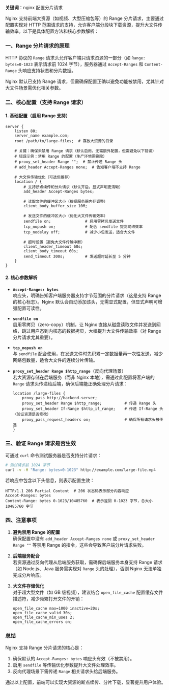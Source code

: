 **关键词**：nginx 配置分片请求

Nginx 支持前端大资源（如视频、大型压缩包等）的 Range 分片请求，主要通过配置实现对 HTTP 范围请求的支持，允许客户端分段块下载资源，提升大文件传输效率。以下是具体配置方法和核心参数解析：

### 一、Range 分片请求的原理

HTTP 协议的 `Range` 请求头允许客户端只请求资源的一部分（如 `Range: bytes=0-1023` 表示请求前 1024 字节），服务器通过 `Accept-Ranges` 和 `Content-Range` 头响应支持状态和分片数据。

Nginx 默认已支持 Range 请求，但需确保配置正确以避免功能被禁用，尤其针对大文件场景需优化相关参数。

### 二、核心配置（支持 Range 请求）

#### 1. 基础配置（启用 Range 支持）

```nginx
server {
    listen 80;
    server_name example.com;
    root /path/to/large-files;  # 存放大资源的目录

    # 关键：确保未禁用 Range 请求（默认启用，无需额外配置，但需避免以下错误）
    # 错误示例：禁用 Range 的配置（生产环境需删除）
    # proxy_set_header Range "";  # 禁止传递 Range 头
    # add_header Accept-Ranges none;  # 告知客户端不支持 Range

    # 大文件传输优化（可选但推荐）
    location / {
        # 支持断点续传和分片请求（默认开启，显式声明更清晰）
        add_header Accept-Ranges bytes;

        # 读取文件的缓冲区大小（根据服务器内存调整）
        client_body_buffer_size 10M;

        # 发送文件的缓冲区大小（优化大文件传输效率）
        sendfile on;               # 启用零拷贝发送文件
        tcp_nopush on;             # 配合 sendfile 提高网络效率
        tcp_nodelay off;           # 减少小包发送，适合大文件

        # 超时设置（避免大文件传输中断）
        client_header_timeout 60s;
        client_body_timeout 60s;
        send_timeout 300s;         # 发送超时延长至 5 分钟
    }
}
```

#### 2. 核心参数解析

- **`Accept-Ranges: bytes`**  
  响应头，明确告知客户端服务器支持字节范围的分片请求（这是支持 Range 的核心标志）。Nginx 默认会自动添加该头，无需显式配置，但显式声明可增强配置可读性。

- **`sendfile on`**  
  启用零拷贝（zero-copy）机制，让 Nginx 直接从磁盘读取文件并发送到网络，跳过用户态到内核态的数据拷贝，大幅提升大文件传输效率（对 Range 分片请求尤其重要）。

- **`tcp_nopush on`**  
  与 `sendfile` 配合使用，在发送文件时先积累一定数据量再一次性发送，减少网络包数量，适合大文件的连续分片传输。

- **`proxy_set_header Range $http_range`**（反向代理场景）  
  若大资源存储在后端服务（而非 Nginx 本地），需通过此配置将客户端的 `Range` 请求头传递给后端，确保后端能正确处理分片请求：
  ```nginx
  location /large-files {
      proxy_pass http://backend-server;
      proxy_set_header Range $http_range;          # 传递 Range 头
      proxy_set_header If-Range $http_if_range;    # 传递 If-Range 头（验证资源是否修改）
      proxy_pass_request_headers on;               # 确保所有请求头被传递
  }
  ```

### 三、验证 Range 请求是否生效

可通过 `curl` 命令测试服务器是否支持分片请求：

```bash
# 测试请求前 1024 字节
curl -v -H "Range: bytes=0-1023" http://example.com/large-file.mp4
```

若响应中包含以下头信息，则表示配置生效：

```
HTTP/1.1 206 Partial Content  # 206 状态码表示部分内容响应
Accept-Ranges: bytes
Content-Range: bytes 0-1023/10485760  # 表示返回 0-1023 字节，总大小 10485760 字节
```

### 四、注意事项

1. **避免禁用 Range 的配置**  
   确保配置中没有 `add_header Accept-Ranges none` 或 `proxy_set_header Range ""` 等禁用 Range 的指令，这些会导致客户端分片请求失败。

2. **后端服务配合**  
   若资源通过反向代理从后端服务获取，需确保后端服务本身支持 Range 请求（如 Node.js、Java 服务需实现对 `Range` 头的处理），否则 Nginx 无法单独完成分片响应。

3. **大文件存储优化**  
   对于超大型文件（如 GB 级视频），建议结合 `open_file_cache` 配置缓存文件描述符，减少频繁打开文件的开销：
   ```nginx
   open_file_cache max=1000 inactive=20s;
   open_file_cache_valid 30s;
   open_file_cache_min_uses 2;
   open_file_cache_errors on;
   ```

### 总结

Nginx 支持 Range 分片请求的核心是：

1. 确保默认的 `Accept-Ranges: bytes` 响应头有效（不被禁用）。
2. 启用 `sendfile` 等传输优化参数提升大文件处理效率。
3. 反向代理场景下需传递 `Range` 相关请求头给后端服务。

通过以上配置，前端可以实现大资源的断点续传、分片下载，显著提升用户体验。
